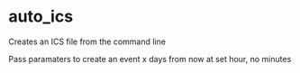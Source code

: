 # auto_ics
Creates an ICS file from the command line

Pass paramaters to create an event x days from now at set hour, no minutes

